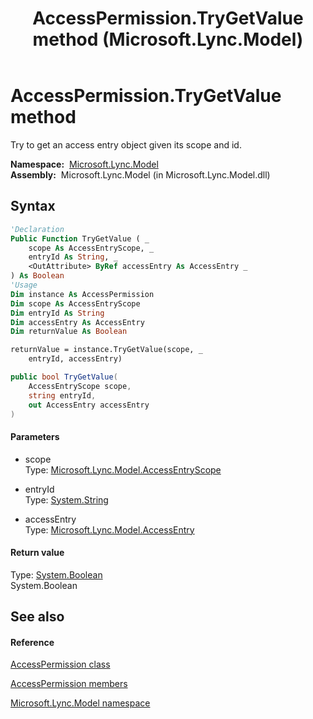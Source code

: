 ﻿---
title: AccessPermission.TryGetValue method  (Microsoft.Lync.Model)
TOCTitle: 'TryGetValue method '
ms:assetid: M:Microsoft.Lync.Model.AccessPermission.TryGetValue(Microsoft.Lync.Model.AccessEntryScope,System.String,Microsoft.Lync.Model.AccessEntry@)_DI_3_UC_OCS14MrefLyncWPF
ms:mtpsurl: https://msdn.microsoft.com/en-us/library/microsoft.lync.model.accesspermission.trygetvalue(v=office.15)
ms:contentKeyID: 48599839
ms.date: 07/28/2014
mtps_version: v=office.15
f1_keywords:
- Microsoft.Lync.Model.AccessPermission.TryGetValue
dev_langs:
- CSharp
- JScript
- VB
- other
---

# AccessPermission.TryGetValue method

Try to get an access entry object given its scope and id.

**Namespace:**  [Microsoft.Lync.Model](microsoft-lync-model-namespace_2.md)  
**Assembly:**  Microsoft.Lync.Model (in Microsoft.Lync.Model.dll)

## Syntax

``` vb
'Declaration
Public Function TryGetValue ( _
    scope As AccessEntryScope, _
    entryId As String, _
    <OutAttribute> ByRef accessEntry As AccessEntry _
) As Boolean
'Usage
Dim instance As AccessPermission
Dim scope As AccessEntryScope
Dim entryId As String
Dim accessEntry As AccessEntry
Dim returnValue As Boolean

returnValue = instance.TryGetValue(scope, _
    entryId, accessEntry)
```

``` csharp
public bool TryGetValue(
    AccessEntryScope scope,
    string entryId,
    out AccessEntry accessEntry
)
```

#### Parameters

  - scope  
    Type: [Microsoft.Lync.Model.AccessEntryScope](accessentryscope-enumeration-microsoft-lync-model_2.md)  

<!-- end list -->

  - entryId  
    Type: [System.String](http://msdn2.microsoft.com/en-us/library/s1wwdcbf)  

<!-- end list -->

  - accessEntry  
    Type: [Microsoft.Lync.Model.AccessEntry](accessentry-class-microsoft-lync-model_2.md)  

#### Return value

Type: [System.Boolean](http://msdn2.microsoft.com/en-us/library/a28wyd50)  
System.Boolean  

## See also

#### Reference

[AccessPermission class](accesspermission-class-microsoft-lync-model_2.md)

[AccessPermission members](accesspermission-members-microsoft-lync-model_2.md)

[Microsoft.Lync.Model namespace](microsoft-lync-model-namespace_2.md)

